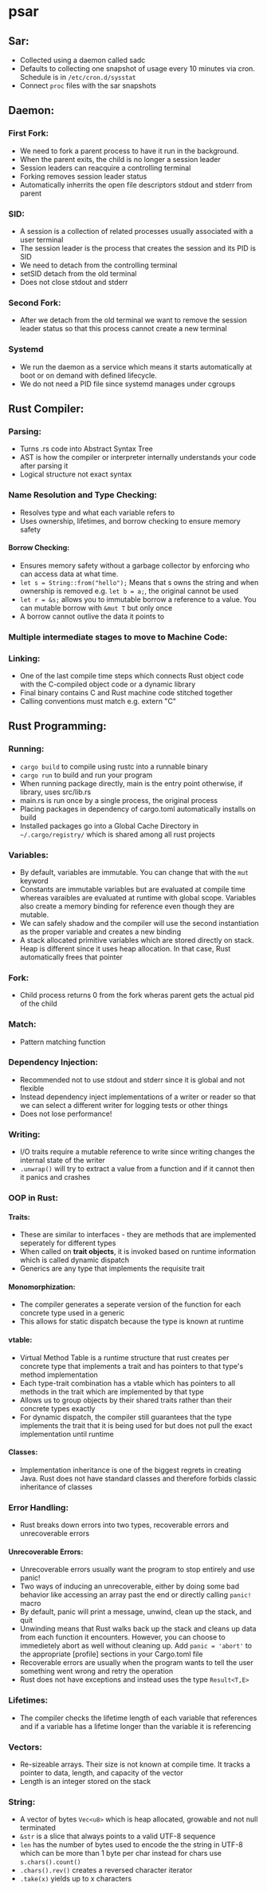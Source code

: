 # psar
## Sar:
 - Collected using a daemon called sadc
 - Defaults to collecting one snapshot of usage every 10 minutes via cron. Schedule is in `/etc/cron.d/sysstat`
 - Connect `proc` files with the sar snapshots

## Daemon:
### First Fork:
 - We need to fork a parent process to have it run in the background.
 - When the parent exits, the child is no longer a session leader
 - Session leaders can reacquire a controlling terminal
 - Forking removes session leader status
 - Automatically inherrits the open file descriptors stdout and stderr from parent
### SID:
 - A session is a collection of related processes usually associated with a user terminal
 - The session leader is the process that creates the session and its PID is SID
 - We need to detach from the controlling terminal 
 - setSID detach from the old terminal
 - Does not close stdout and stderr
### Second Fork:
 - After we detach from the old terminal we want to remove the session leader status so that this process cannot create a new terminal
### Systemd
 - We run the daemon as a service which means it starts automatically at boot or on demand with defined lifecycle. 
 - We do not need a PID file since systemd manages under cgroups

## Rust Compiler:
### Parsing:
 - Turns .rs code into Abstract Syntax Tree
 - AST is how the compiler or interpreter internally understands your code after parsing it
 - Logical structure not exact syntax
### Name Resolution and Type Checking:
 - Resolves type and what each variable refers to
 - Uses ownership, lifetimes, and borrow checking to ensure memory safety
#### Borrow Checking:
 - Ensures memory safety without a garbage collector by enforcing who can access data at what time.
 - `let s = String::from("hello");` Means that s owns the string and when ownership is removed e.g. `let b = a;`, the original cannot be used
 - `let r = &s;` allows you to immutable borrow a reference to a value. You can mutable borrow with `&mut T` but only once
 - A borrow cannot outlive the data it points to
### Multiple intermediate stages to move to Machine Code:
### Linking: 
 - One of the last compile time steps which connects Rust object code with the  C-compiled object code or a dynamic library
 - Final binary contains C and Rust machine code stitched together
 - Calling conventions must match e.g. extern "C"
## Rust Programming:
### Running:
 - `cargo build` to compile using rustc into a runnable binary
 - `cargo run` to build and run your program
 - When running package directly, main is the entry point otherwise, if library, uses src/lib.rs
 - main.rs is run once by a single process, the original process
 - Placing packages in dependency of cargo.toml automatically installs on build
 - Installed packages go into a Global Cache Directory in `~/.cargo/registry/` which is shared among all rust projects
### Variables:
 - By default, variables are immutable. You can change that with the `mut` keyword
 - Constants are immutable variables but are evaluated at compile time whereas varaibles are evaluated at runtime with global scope. Variables also create a memory binding for reference even though they are mutable.
 - We can safely shadow and the compiler will use the second instantiation as the proper variable and creates a new binding
 - A stack allocated primitive variables which are stored directly on stack. Heap is different since it uses heap allocation. In that case, Rust automatically frees that pointer
### Fork:
 - Child process returns 0 from the fork wheras parent gets the actual pid of the child
### Match:
 - Pattern matching function
### Dependency Injection:
 - Recommended not to use stdout and stderr since it is global and not flexible
 - Instead dependency inject implementations of a writer or reader so that we can select a different writer for logging tests or other things
 - Does not lose performance!
### Writing:
 - I/O traits require a mutable reference to write since writing changes the internal state of the writer
 - `.unwrap()` will try to extract a value from a function and if it cannot then it panics and crashes
 
### OOP in Rust:
#### Traits:
 - These are similar to interfaces - they are methods that are implemented seperately for different types
 - When called on **trait objects**, it is invoked based on runtime information which is called dynamic dispatch
 - Generics are any type that implements the requisite trait
#### Monomorphization:
 - The compiler generates a seperate version of the function for each concrete type used in a generic
 - This allows for static dispatch because the type is known at runtime
#### vtable:
 - Virtual Method Table is a runtime structure that rust creates per concrete type that implements a trait and has pointers to that type's method implementation
 - Each type-trait combination has a vtable which has pointers to all methods in the trait which are implemented by that type
 - Allows us to group objects by their shared traits rather than their concrete types exactly
 - For dynamic dispatch, the compiler still guarantees that the type implements the trait that it is being used for but does not pull the exact implementation until runtime
#### Classes:
 - Implementation inheritance is one of the biggest regrets in creating Java. Rust does not have standard classes and therefore forbids classic inheritance of classes
### Error Handling:
 - Rust breaks down errors into two types, recoverable errors and unrecoverable errors
#### Unrecoverable Errors:
 - Unrecoverable errors usually want the program to stop entirely and use panic!
 - Two ways of inducing an unrecoverable, either by doing some bad behavior like accessing an array past the end or directly calling `panic!` macro
 - By default, panic will print a message, unwind, clean up the stack, and quit
 - Unwinding means that Rust walks back up the stack and cleans up data from each function it encounters. However, you can choose to immedietely abort as well without cleaning up. Add `panic = 'abort'` to the appropriate [profile] sections in your Cargo.toml file
 - Recoverable errors are usually when the program wants to tell the user something went wrong and retry the operation
 - Rust does not have exceptions and instead uses the type `Result<T,E>`
### Lifetimes:
 - The compiler checks the lifetime length of each variable that references and if a variable has a lifetime longer than the variable it is referencing
### Vectors:
 - Re-sizeable arrays. Their size is not known at compile time. It tracks a pointer to data, length, and capacity of the vector
 - Length is an integer stored on the stack 
### String:
 - A vector of bytes `Vec<u8>` which is heap allocated, growable and not null terminated
 - `&str` is a slice that always points to a valid UTF-8 sequence
 - `len` has the number of bytes used to encode the the string in UTF-8 which can be more than 1 byte per char instead for chars use `s.chars().count()`
 - `.chars().rev()` creates a reversed character iterator
 - `.take(x)` yields up to x characters